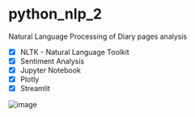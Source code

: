 # python_nlp_2
Natural Language Processing of Diary pages analysis


   - [x] NLTK - Natural Language Toolkit
   - [x] Sentiment Analysis
   - [x] Jupyter Notebook
   - [x] Plotly
   - [x] Streamlit

![image](https://github.com/hashinil/python_nlp_2/assets/33922245/96b8e802-d28c-4846-888d-8dce38d6e700)
